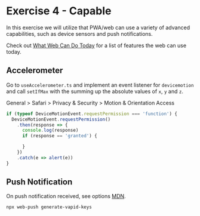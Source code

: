 # Exercise 4 - Capable

In this exercise we will utilize that PWA/web can use a variety of advanced capabilities, 
such as device sensors and push notifications. 

Check out [What Web Can Do Today](https://whatwebcando.today/) for a list of features the web can use today.

## Accelerometer

Go to `useAccelerometer.ts` and implement an event listener for `devicemotion` 
and call `setIfMax` with the summing up the absolute values of `x`, `y` and `z`.

General > Safari > Privacy & Security > Motion & Orientation Access

```ts
if (typeof DeviceMotionEvent.requestPermission === 'function') {
  DeviceMotionEvent.requestPermission()
    .then(response => {
      console.log(response)
      if (response == 'granted') {

      }
    })
    .catch(e => alert(e))
}
```

## Push Notification

On push notification received, see options [MDN](https://developer.mozilla.org/en-US/docs/Web/API/ServiceWorkerRegistration/showNotification).

`npx web-push generate-vapid-keys`